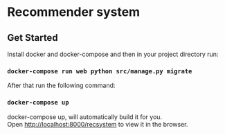 # Recommender system


## Get Started
Install docker and docker-compose and then in your project directory run:
### `docker-compose run web python src/manage.py migrate`

After that run the following command:
### `docker-compose up`

docker-compose up, will automatically build it for you.<br>
Open [http://localhost:8000/recsystem](http://localhost:8000/recsystem) to view it in the browser.
